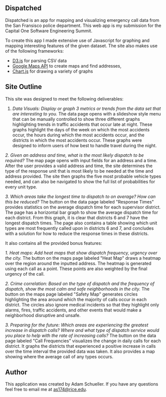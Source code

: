 ## Dispatched ##

Dispatched is an app for mapping and visualizing emergency call data from the San Fransisco police department. This web app is my submission for the Capital One Software Engineering Summit.

To create this app I made extensive use of Javascript for graphing and mapping interesting features of the given dataset. The site also makes use of the following frameworks:
* [D3.js](https://d3js.org/) for parsing CSV data
* [Google Maps API](https://developers.google.com/maps/) to create maps and find addresses,
* [Chart.js](http://www.chartjs.org/) for drawing a variety of graphs

## Site Outline ##
This site was designed to meet the following deliverables:

 1.  *Data Visuals: Display or graph 3 metrics or trends from the data set that are interesting to you.*
The data page opens with a slideshow style menu that can be manually controlled to show three different graphs highlighting trends in traffic accidents that occur late at night. These graphs highlight the days of the week on which the most accidents occur, the hours during which the most accidents occur, and the districts in which the most accidents occur. These graphs were designed to inform users of how best to handle travel during the night.

*2.  Given an address and time, what is the most likely dispatch to be required?*
The map page opens with input fields for an ​address and a time. After the user provides a valid address and time, the site determines the type of the response unit that is most likely to be needed at the time and address provided. The site then graphs the five most probable vehicle types needed, and can also be navigated to show the full list of probabilities for every unit type.

*3.  Which areas take the longest time to dispatch to on average? How can this be reduced?*
The button on the data page labeled "Response Times" provides statistics on the average dispatch time for each supervisor district. The page has a horizontal bar graph to show the average dispatch time for each district. From this graph, it is clear that districts 6 and 7 have the longest dispatch times. The page also contains a table showing which unit types are most frequently called upon in districts 6 and 7, and concludes with a solution for how to reduce the response times in these districts.

It also contains all the provided bonus features:

 *1. Heat maps: Add heat maps that show dispatch frequency, urgency over the city.*
The button on the maps page labeled "Heat Map" draws a heatmap over the region around the inputted address. The heatmap is generated using each call as a point. These points are also weighted by the final urgency of the call.

 *2. Crime correlation: Based on the type of dispatch and the frequency of dispatch, show the most calm and safe neighborhoods in the city.*
The button on the maps page labeled "Safety Map" generates circles highlighting the area around which the majority of calls occur in each district. The circles also ignore medical incidents so that they highlight only alarms, fires, traffic accidents, and other events that would make a neighborhood disruptive and unsafe.

 *3.  Preparing for the future: Which areas are experiencing the greatest increase in dispatch calls? Where and what type of dispatch service would you place to help with the rate of increasing calls?*
The button on the data page labeled "Call Frequencies" visualizes the change in daily calls for each district. It graphs the districts that experienced a positive increase in calls over the time interval the provided data was taken. It also provides a map showing where the average call of any types occurs.

## Author ##
This application was created by Adam Schueller. If you have any questions feel free to email me at as174@rice.edu.